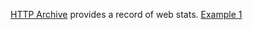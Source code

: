 
[HTTP Archive](http://httparchive.org/trends.php)
 provides a record of web stats.
 [Example 1](http://httparchive.org/trends.php?s=Top100&minlabel=Jan+1+2017&maxlabel=Dec+15+2017#bytesTotal&reqTotal)
